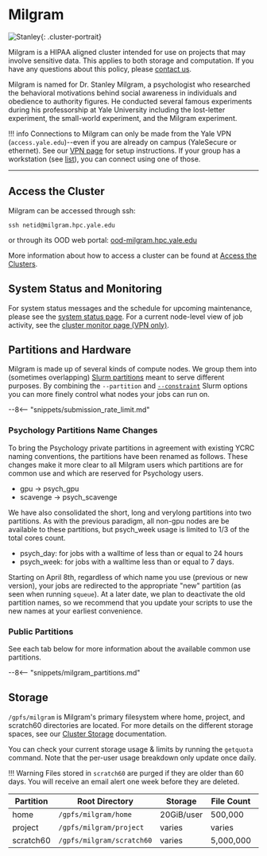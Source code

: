 # Milgram

![Stanley](/img/Stanley-Milgram.jpg){: .cluster-portrait}

Milgram is a HIPAA aligned cluster intended for use on projects that may involve sensitive data. This applies to both storage and computation. If you have any questions about this policy, please [contact us](/#get-help).

Milgram is named for Dr. Stanley Milgram, a psychologist who researched the behavioral motivations behind social awareness in individuals and obedience to authority figures. He conducted several famous experiments during his professorship at Yale University including the lost-letter experiment, the small-world experiment, and the Milgram experiment.

!!! info
    Connections to Milgram can only be made from the Yale VPN (`access.yale.edu`)--even if you are already on campus (YaleSecure or ethernet). See our [VPN page](/clusters-at-yale/access/vpn) for setup instructions. If your group has a workstation (see [list](/clusters-at-yale/clusters/milgram-workstations)), you can connect using one of those.

- - -

## Access the Cluster

Milgram can be accessed through ssh: 
```
ssh netid@milgram.hpc.yale.edu
```

or through its OOD web portal: [ood-milgram.hpc.yale.edu](https://ood-milgram.hpc.yale.edu)

More information about how to access a cluster can be found at [Access the Clusters](clusters-at-yale/access).


## System Status and Monitoring

For system status messages and the schedule for upcoming maintenance, please see the [system status page](https://research.computing.yale.edu/support/hpc/system-status). For a current node-level view of job activity, see the [cluster monitor page (VPN only)](http://cluster.ycrc.yale.edu/milgram/).

## Partitions and Hardware

Milgram is made up of several kinds of compute nodes. We group them into  (sometimes overlapping) [Slurm partitions](/clusters-at-yale/job-scheduling) meant to serve different purposes. By combining the `--partition` and [`--constraint`](/clusters-at-yale/job-scheduling/resource-requests#features-and-constraints) Slurm options you can more finely control what nodes your jobs can run on.

--8<-- "snippets/submission_rate_limit.md"

### Psychology Partitions Name Changes

To bring the Psychology private partitions in agreement with existing YCRC naming conventions, the partitions have been renamed as follows. These changes make it more clear to all Milgram users which partitions are for common use and which are reserved for Psychology users.

* gpu -> psych_gpu
* scavenge -> psych_scavenge

We have also consolidated the short, long and verylong partitions into two partitions. As with the previous paradigm, all non-gpu nodes are be available to these partitions, but psych_week usage is limited to 1/3 of the total cores count.

* psych_day: for jobs with a walltime of less than or equal to 24 hours
* psych_week: for jobs with a walltime less than or equal to 7 days.

Starting on April 8th, regardless of which name you use (previous or new version), your jobs are redirected to the appropriate "new" partition (as seen when running `squeue`). At a later date, we plan to deactivate the old partition names, so we recommend that you update your scripts to use the new names at your earliest convenience.

### Public Partitions

See each tab below for more information about the available common use partitions.

--8<-- "snippets/milgram_partitions.md"

## Storage

`/gpfs/milgram` is Milgram's primary filesystem where home, project, and scratch60 directories are located. For more details on the different storage spaces, see our [Cluster Storage](/clusters-at-yale/data/index) documentation.

You can check your current storage usage & limits by running the `getquota` command. Note that the per-user usage breakdown only update once daily.

!!! Warning
    Files stored in `scratch60` are purged if they are older than 60 days. You will receive an email alert one week before they are deleted.

| Partition      | Root Directory             | Storage     | File Count   | Backups |
|----------------|----------------------------|-------------|--------------|---------|
| home           | `/gpfs/milgram/home`       | 20GiB/user  | 500,000      | Yes     |
| project        | `/gpfs/milgram/project`    | varies      | varies       | No      |
| scratch60      | `/gpfs/milgram/scratch60`  | varies      | 5,000,000    | No      |

